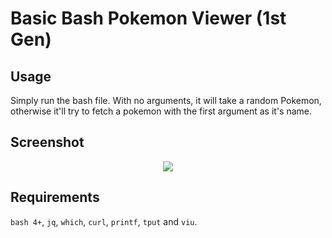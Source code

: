 # Basic Bash Pokemon Viewer (1st Gen)

## Usage

Simply run the bash file.
With no arguments, it will take a random Pokemon, otherwise it'll try to fetch a pokemon with the first argument as it's name. 

## Screenshot

<p align="center">
  <img src="https://i.imgur.com/2xrO2J8.png">
</p>

## Requirements

`bash 4+`, `jq`, `which`, `curl`, `printf`, `tput` and `viu`.
